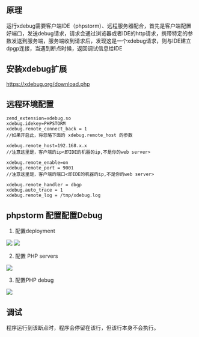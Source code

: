 
## 原理
运行xdebug需要客户端IDE（phpstorm）、远程服务器配合，首先是客户端配置好端口，发送debug请求，请求会通过浏览器或者IDE的http请求，携带特定的参数发送到服务端，服务端收到请求后，发现这是一个xdebug请求，则与IDE建立dpgp连接，当遇到断点时候，返回调试信息给IDE

## 安装xdebug扩展
https://xdebug.org/download.php

## 远程环境配置
```
zend_extension=xdebug.so
xdebug.idekey=PHPSTORM
xdebug.remote_connect_back = 1
//如果开启此，将忽略下面的 xdebug.remote_host 的参数

xdebug.remote_host=192.168.x.x
//注意这里是，客户端的ip<即IDE的机器的ip,不是你的web server>

xdebug.remote_enable=on
xdebug.remote_port = 9001
//注意这里是，客户端的端口<即IDE的机器的ip,不是你的web server>

xdebug.remote_handler = dbgp
xdebug.auto_trace = 1
xdebug.remote_log = /tmp/xdebug.log
```

## phpstorm 配置配置Debug
1. 配置deployment  

![](https://pic4.zhimg.com/80/v2-169647ab9bc2bf755f572ef4b0ff4116_hd.jpg)
![](https://pic4.zhimg.com/80/v2-4e2f306aed7f097d5a18d3d3fb6ae369_hd.jpg)

2. 配置 PHP servers

![](https://pic2.zhimg.com/v2-af7cf45a546151d34a8d906554c800a9_r.jpg)

3. 配置PHP debug

![](https://pic4.zhimg.com/80/v2-9b01a2113878d88f206c0e231aea980e_hd.jpg)

## 调试
程序运行到该断点时，程序会停留在该行，但该行本身不会执行。
